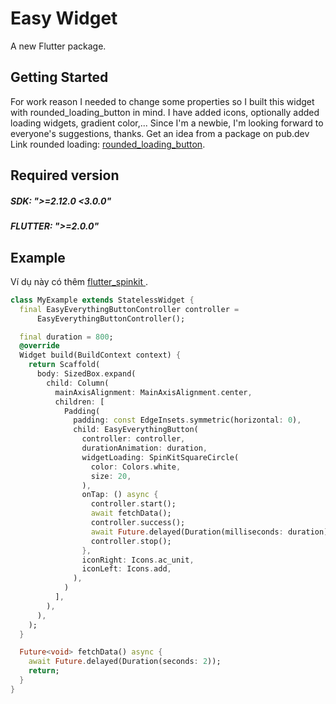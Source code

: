 # Easy Widget
A new Flutter package.
## Getting Started
For work reason I needed to change some properties so I built this widget with rounded_loading_button in mind.
I have added icons, optionally added loading widgets, gradient color,...
Since I'm a newbie, I'm looking forward to everyone's suggestions, thanks.
Get an idea from a package on pub.dev
Link rounded loading: [rounded_loading_button](https://pub.dev/packages/rounded_loading_button). 
## Required version
##### SDK: ">=2.12.0 <3.0.0"
##### FLUTTER: ">=2.0.0"
## Example
Ví dụ này có thêm [flutter_spinkit ](https://pub.dev/packages/flutter_spinkit).
```dart
class MyExample extends StatelessWidget {
  final EasyEverythingButtonController controller =
      EasyEverythingButtonController();

  final duration = 800;
  @override
  Widget build(BuildContext context) {
    return Scaffold(
      body: SizedBox.expand(
        child: Column(
          mainAxisAlignment: MainAxisAlignment.center,
          children: [
            Padding(
              padding: const EdgeInsets.symmetric(horizontal: 0),
              child: EasyEverythingButton(
                controller: controller,
                durationAnimation: duration,
                widgetLoading: SpinKitSquareCircle(
                  color: Colors.white,
                  size: 20,
                ),
                onTap: () async {
                  controller.start();
                  await fetchData();
                  controller.success();
                  await Future.delayed(Duration(milliseconds: duration));
                  controller.stop();
                },
                iconRight: Icons.ac_unit,
                iconLeft: Icons.add,
              ),
            )
          ],
        ),
      ),
    );
  }

  Future<void> fetchData() async {
    await Future.delayed(Duration(seconds: 2));
    return;
  }
}
````



